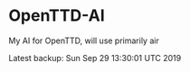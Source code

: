 # OpenTTD-AI
My AI for OpenTTD, will use primarily air

Latest backup: Sun Sep 29 13:30:01 UTC 2019
